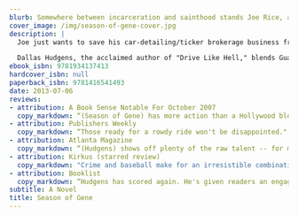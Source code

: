 ```yaml
---
blurb: Somewhere between incarceration and sainthood stands Joe Rice, a man who relishes peace, painkillers, and his Friday-night baseball league. When his shady business partner Gene dies rounding the bases, Joe knows this isn't going to be an ordinary season. Soon enough, a suburban ex-mobster, his entrepreneurial son, and a gun-toting minister have Tasered, maced and harassed Joe over the location of a three-million-dollar Babe Ruth baseball bat he doesn't know anything about.
cover_image: /img/season-of-gene-cover.jpg
description: |
  Joe just wants to save his car-detailing/ticker brokerage business from Gene's mountain of debt, crime and craziness. (Winning a game of Madden NFGL against his ex-girlfriend's twelve-year-old son would also be a relief.) But first, he must confront the ghosts of his past - namely, his murdered uncle and his mentally unstable mother. He must also deal with the present, navigating the space between the two women he cares about. And finally, he must face the future, every man's least favorite obstacle.

  Dallas Hudgens, the acclaimed author of "Drive Like Hell," blends Guatemalan chicken, online pharmaceuticals, and unforgettable characters in a raucous but moving story of love and baseball. "Season of Gene" is a wild ride of a novel about a troubled man, the troubled women who love him and a legendary baseball bat that could either save their lives or get them killed.
ebook_isbn: 9781934137413
hardcover_isbn: null
paperback_isbn: 9781416541493
date: 2013-07-06
reviews:
- attribution: A Book Sense Notable For October 2007
  copy_markdown: “(Season of Gene) has more action than a Hollywood blockbuster and more heart than a bloodhound. A super book."
- attribution: Publishers Weekly
  copy_markdown: “Those ready for a rowdy ride won't be disappointed."
- attribution: Atlanta Magazine
  copy_markdown: “(Hudgens) shows off plenty of the raw talent -- for metaphor, for phrasing, for pure observation -- that gave his first novel, Drive Like Hell, a genuine spark."
- attribution: Kirkus (starred review)
  copy_markdown: "Crime and baseball make for an irresistible combination in this raunchy, fast-moving caper, a second novel just as good as Hudgens's wild debut (Drive Like Hell, 2005)...A nourishing slice of Americana, expletives and all."
- attribution: Booklist
  copy_markdown: “Hudgens has scored again. He's given readers an engaging, knowing glimpse of an odd, but no doubt real, world of arrested development. And he knows his baseball"
subtitle: A Novel
title: Season of Gene
---
```

